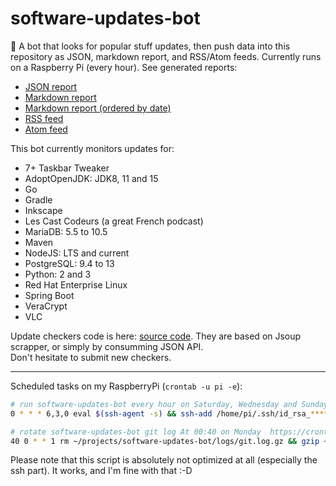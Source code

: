 # software-updates-bot
:robot: A bot that looks for popular stuff updates, then push data into this repository as JSON, markdown report, and RSS/Atom feeds. Currently runs on a Raspberry Pi (every hour). See generated reports:  
* [JSON report](https://raw.githubusercontent.com/jonathanlermitage/software-updates-bot/master/report/report.json)
* [Markdown report](report/report.md)
* [Markdown report (ordered by date)](report/report-by-date.md)
* [RSS feed](https://raw.githubusercontent.com/jonathanlermitage/software-updates-bot/master/report/report.rss.xml)
* [Atom feed](https://raw.githubusercontent.com/jonathanlermitage/software-updates-bot/master/report/report.atom.xml)

This bot currently monitors updates for:
* 7+ Taskbar Tweaker
* AdoptOpenJDK: JDK8, 11 and 15
* Go 
* Gradle
* Inkscape
* Les Cast Codeurs (a great French podcast)
* MariaDB: 5.5 to 10.5
* Maven
* NodeJS: LTS and current
* PostgreSQL: 9.4 to 13
* Python: 2 and 3
* Red Hat Enterprise Linux
* Spring Boot
* VeraCrypt
* VLC

Update checkers code is here: [source code](https://github.com/jonathanlermitage/software-updates-bot/tree/master/src/main/kotlin/biz/lermitage/sub/service/checker/impl). They are based on Jsoup scrapper, or simply by consumming JSON API.  
Don't hesitate to submit new checkers. 

---

Scheduled tasks on my RaspberryPi (`crontab -u pi -e`):

```bash
# run software-updates-bot every hour on Saturday, Wednesday and Sunday
0 * * * 6,3,0 eval $(ssh-agent -s) && ssh-add /home/pi/.ssh/id_rsa_************* && cd /home/pi/projects/software-updates-bot/ && git fetch origin && git reset --hard origin && ./run.sh && pkill -f ssh-agent

# rotate software-updates-bot git log At 00:40 on Monday  https://crontab.guru/#40_0_*_*_1
40 0 * * 1 rm ~/projects/software-updates-bot/logs/git.log.gz && gzip ~/projects/software-updates-bot/logs/git.log && rm ~/projects/software-updates-bot/logs/git.log
```

Please note that this script is absolutely not optimized at all (especially the ssh part). It works, and I'm fine with that :-D
